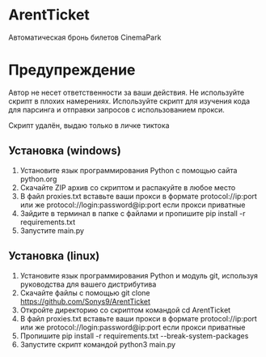 # ArentTicket
Автоматическая бронь билетов CinemaPark

# Предупреждение
Автор не несет ответственности за ваши действия. Не используйте скрипт в плохих намерениях. Используйте скрипт для изучения кода для парсинга и отправки запросов с использованием прокси.

Скрипт удалён, выдаю только в личке тиктока

## Установка (windows)
1. Установите язык программирования Python с помощью сайта python.org
2. Скачайте ZIP архив со скриптом и распакуйте в любое место
3. В файл proxies.txt вставьте ваши прокси в формате protocol://ip:port или же protocol://login:password@ip:port если прокси приватные
4. Зайдите в терминал в папке с файлами и пропишите pip install -r requirements.txt
5. Запустите main.py

## Установка (linux)
1. Установите язык программирования Python и модуль git, используя руководства для вашего дистрибутива
2. Скачайте файлы с помощью git clone https://github.com/Sonys9/ArentTicket
3. Откройте директорию со скриптом командой cd ArentTicket
4. В файл proxies.txt вставьте ваши прокси в формате protocol://ip:port или же protocol://login:password@ip:port если прокси приватные
5. Пропишите pip install -r requirements.txt --break-system-packages
6. Запустите скрипт командой python3 main.py
